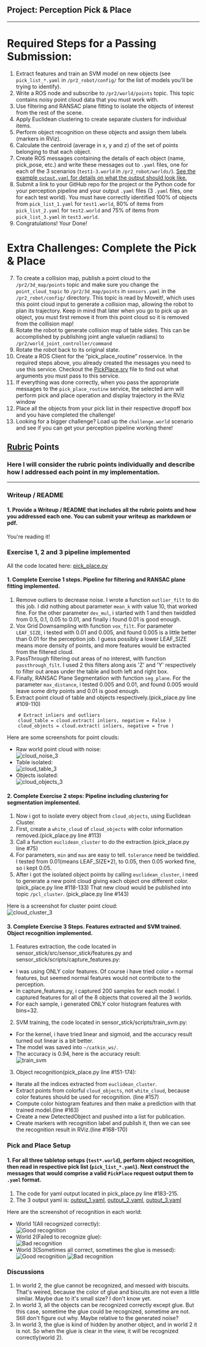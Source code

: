 ## Project: Perception Pick & Place

---


# Required Steps for a Passing Submission:
1. Extract features and train an SVM model on new objects (see `pick_list_*.yaml` in `/pr2_robot/config/` for the list of models you'll be trying to identify).
2. Write a ROS node and subscribe to `/pr2/world/points` topic. This topic contains noisy point cloud data that you must work with.
3. Use filtering and RANSAC plane fitting to isolate the objects of interest from the rest of the scene.
4. Apply Euclidean clustering to create separate clusters for individual items.
5. Perform object recognition on these objects and assign them labels (markers in RViz).
6. Calculate the centroid (average in x, y and z) of the set of points belonging to that each object.
7. Create ROS messages containing the details of each object (name, pick_pose, etc.) and write these messages out to `.yaml` files, one for each of the 3 scenarios (`test1-3.world` in `/pr2_robot/worlds/`).  [See the example `output.yaml` for details on what the output should look like.](https://github.com/udacity/RoboND-Perception-Project/blob/master/pr2_robot/config/output.yaml)  
8. Submit a link to your GitHub repo for the project or the Python code for your perception pipeline and your output `.yaml` files (3 `.yaml` files, one for each test world).  You must have correctly identified 100% of objects from `pick_list_1.yaml` for `test1.world`, 80% of items from `pick_list_2.yaml` for `test2.world` and 75% of items from `pick_list_3.yaml` in `test3.world`.
9. Congratulations!  Your Done!

# Extra Challenges: Complete the Pick & Place
7. To create a collision map, publish a point cloud to the `/pr2/3d_map/points` topic and make sure you change the `point_cloud_topic` to `/pr2/3d_map/points` in `sensors.yaml` in the `/pr2_robot/config/` directory. This topic is read by Moveit!, which uses this point cloud input to generate a collision map, allowing the robot to plan its trajectory.  Keep in mind that later when you go to pick up an object, you must first remove it from this point cloud so it is removed from the collision map!
8. Rotate the robot to generate collision map of table sides. This can be accomplished by publishing joint angle value(in radians) to `/pr2/world_joint_controller/command`
9. Rotate the robot back to its original state.
10. Create a ROS Client for the “pick_place_routine” rosservice.  In the required steps above, you already created the messages you need to use this service. Checkout the [PickPlace.srv](https://github.com/udacity/RoboND-Perception-Project/tree/master/pr2_robot/srv) file to find out what arguments you must pass to this service.
11. If everything was done correctly, when you pass the appropriate messages to the `pick_place_routine` service, the selected arm will perform pick and place operation and display trajectory in the RViz window
12. Place all the objects from your pick list in their respective dropoff box and you have completed the challenge!
13. Looking for a bigger challenge?  Load up the `challenge.world` scenario and see if you can get your perception pipeline working there!

## [Rubric](https://review.udacity.com/#!/rubrics/1067/view) Points
### Here I will consider the rubric points individually and describe how I addressed each point in my implementation.  

---
### Writeup / README

#### 1. Provide a Writeup / README that includes all the rubric points and how you addressed each one.  You can submit your writeup as markdown or pdf.  

You're reading it!

### Exercise 1, 2 and 3 pipeline implemented

All the code located here: [pick_place.py](pr2_robot/scripts/pick_place.py)

#### 1. Complete Exercise 1 steps. Pipeline for filtering and RANSAC plane fitting implemented.

1. Remove outliers to decrease noise. I wrote a function `outlier_filt` to do this job. I did nothing about  parameter `mean_k` with value 10, that worked fine. For the other parameter `dev_mul`, i started with 1 and then twiddled from 0.5, 0.1, 0.05 to 0.01, and finally i found 0.01 is good enough.
2. Vox Grid Downsampling with function `vox_filt`. For parameter `LEAF_SIZE`, i tested with 0.01 and 0.005, and found 0.005 is a little better than 0.01 for the perception job. I guess possibly a lower LEAF_SIZE means more density of points, and more features would be extracted from the filtered cloud.
3. PassThrough filtering out areas of no interest, with function `passthrough_filt`. I used 2 this filters along axis 'Z' and 'Y' respectively to filter out areas under the table and both left and right box.
4. Finally, RANSAC Plane Segmentation with function `seg_plane`. For the parameter `max_distance`, i tested 0.005 and 0.01, and found 0.005 would leave some dirty points and 0.01 is good enough.
5. Extract point cloud of table and objects respectively.(pick_place.py line #109-110)
```
    # Extract inliers and outliers
    cloud_table = cloud.extract( inliers, negative = False )
    cloud_objects = cloud.extract( inliers, negative = True )
```
Here are some screenshots for point clouds:
* Raw world point cloud with noise:  
![cloud_noise_3](misc/cloud_noise_3.png)
* Table isolated:  
![cloud_table_3](misc/cloud_table_3.png)
* Objects isolated:  
![cloud_objects_3](misc/cloud_objects_3.png)


#### 2. Complete Exercise 2 steps: Pipeline including clustering for segmentation implemented.  

1. Now i got to isolate every object from `cloud_objects`, using Euclidean Cluster.
2. First, create a `white_cloud` of `cloud_objects` with color information removed.(pick_place.py line #113)
3. Call a function `euclidean_cluster` to do the extraction.(pick_place.py line #75)
4. For parameters, `min` and `max` are easy to tell. `tolerance` need be twiddled. I tested from 0.01(means LEAF_SIZE*2), to 0.05, then 0.05 worked fine, so i kept 0.05.
5. After i got the isolated object points by calling `euclidean_cluster`, i need to generate a new point cloud giving each object one different color.(pick_place.py line #118-133) That new cloud would be published into topic `/pcl_cluster`. (pick_place.py line #143)

Here is a screenshot for cluster point cloud:  
![cloud_cluster_3](misc/cloud_cluster_3.png)

#### 3. Complete Exercise 3 Steps.  Features extracted and SVM trained.  Object recognition implemented.

1. Features extraction, the code located in sensor_stick/src/sensor_stick/features.py and sensor_stick/scripts/capture_features.py:
  * I was using ONLY color features. Of course i have tried color + normal features, but seemed normal features would not contribute to the perception.
  * In capture_features.py, i captured 200 samples for each model. I captured features for all of the 8 objects that covered all the 3 worlds.
  * For each sample, i generated ONLY color histogram features with bins=32.
2. SVM training, the code located in sensor_stick/scripts/train_svm.py:
  * For the kernel, i have tried linear and sigmoid, and the accuracy result turned out linear is a bit better.
  * The model was saved into `~/catkin_ws/`.
  * The accuracy is 0.94, here is the accuracy result:  
  ![train_svm](misc/train_svm.png)
3. Object recognition(pick_place.py line #151-174):
  * Iterate all the indices extracted from `euclidean_cluster`.
  * Extract points from colorful `cloud_objects`, not `white_cloud`, because color features should be used for recognition. (line #157)
  * Compute color histogram features and then make a prediction with that trained model.(line #163)
  * Create a new DetectedObject and pushed into a list for publication.
  * Create markers with recognition label and publish it, then we can see the recognition result in RViz.(line #168-170)

### Pick and Place Setup

#### 1. For all three tabletop setups (`test*.world`), perform object recognition, then read in respective pick list (`pick_list_*.yaml`). Next construct the messages that would comprise a valid `PickPlace` request output them to `.yaml` format.

1. The code for yaml output located in pick_place.py line #183-215.
2. The 3 output yaml is: [output_1.yaml](output_1.yaml), [output_2.yaml](output_2.yaml), [output_3.yaml](output_3.yaml)  

Here are the screenshot of recognition in each world:
* World 1(All recognized correctly):  
![Good recognition](misc/test_1_good.png)
* World 2(Failed to recognize glue):  
![Bad recognition](misc/test_2_bad.png)
* World 3(Sometimes all correct, sometimes the glue is messed):  
![Good recognition](misc/test_3_good.png)
![Bad recognition](misc/test_3_bad.png)


### Discussions

1. In world 2, the glue cannot be recognized, and messed with biscuits. That's weired, because the color of glue and biscuits are not even a little similar. Maybe due to it's small size? I don't know yet.
2. In world 3, all the objects can be recognized correctly except glue. But this case, sometime the glue could be recognized, sometime are not. Still don't figure out why. Maybe relative to the generated noise?
3. In world 3, the glue is kind of hidden by another object, and in world 2 it is not. So when the glue is clear in the view, it will be recognized correctly(world 2).

